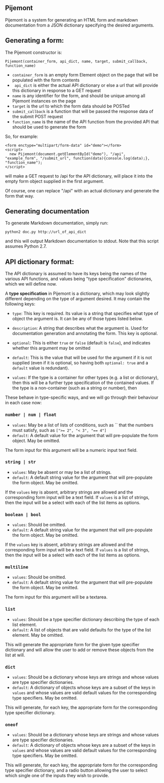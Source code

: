 ## Pijemont

Pijemont is a system for generating an HTML form and markdown
documentation from a JSON dictionary specifying the desired arguments.

## Generating a form:

The Pijemont constructor is:

`Pijemont(container_form, api_dict, name, target, submit_callback, function_name)`

* `container_form` is an empty form Element object on the page that will be populated with the form contents
* ` api_dict` is either the actual API dictionary or else a url that will provide this dictionary in response to a GET request
* `name` is any identifier for the form, and should be unique among all Pijemont instances on the page
* `target` is the url to which the form data should be POSTed
* `submit_callback` is a function that will be passed the response data of the submit POST request
* `function_name` is the name of the API function from the provided API that should be used to generate the form

So, for example: 

```
<form enctype="multipart/form-data" id="demo"></form>
<script>
  new Pijemont(document.getElementById("demo"), "/api", "example_form", "/submit_url", function(data){console.log(data);}, "function_name");
</script>
```

will make a GET request to /api for the API dictionary, will place it into the empty form object supplied in the first argument.

Of course, one can replace "/api" with an actual dictionary and generate the form that way.

## Generating documentation

To generate Markdown documentation, simply run:

```
python2 doc.py http://url_of_api_dict
```

and this will output Markdown documentation to stdout.  Note that this script assumes Python 2.7.

## API dictionary format:

The API dictionary is assumed to have its keys being the names of the
various API functions, and values being "type specification"
dictionaries, which we will define now.

A **type specification** in Pijemont is a dictionary, which may look
slightly different depending on the type of argument desired.  It may
contain the following keys:

* `type`: This key is required.  Its value is a string that specifies
  what type of object the argument is.  It can be any of those types
  listed below.

* `description`: A string that describes what the argument is.  Used
  for documentation generation and annotating the form.  This key is
  optional.

* `optional`: This is either `true` or `false` (default is `false`),
  and indicates whether this argument may be omitted

* `default`: This is the value that will be used for the argument if
  it is not supplied (even if it is optional, so having both
  `optional: true` and a `default` value is redundant).

* `values`: If the type is a container for other types (e.g. a list or
  dictionary), then this will be a further type specification of the
  contained values.  If the type is a non-container (such as a string
  or number), then

These behave in
type-specific ways, and we will go through their behaviour in each
case now:

### `number | num | float`

* `values`: May be a list of lists of conditions, such as `` that the numbers must satisfy, such as `[">= 2", "< 3", "== 4"]`
* `default`: A default value for the argument that will pre-populate the form object.  May be omitted.

The form input for this argument will be a numeric input text field.

### `string | str`

* `values`: May be absent or may be a list of strings.  
* `default`: A default string value for the argument that will pre-populate the form object.  May be omitted.

If the `values` key is absent, arbitrary strings are allowed and the
corresponding form input will be a text field.  If `values` is a list
of strings, then the input will be a select with each of the list
items as options.

### `boolean | bool`

* `values`: Should be omitted.
* `default`: A default string value for the argument that will pre-populate the form object.  May be omitted.

If the `values` key is absent, arbitrary strings are allowed and the
corresponding form input will be a text field.  If `values` is a list
of strings, then the input will be a select with each of the list
items as options.

### `multiline`

* `values`: Should be omitted.  
* `default`: A default string value for the argument that will pre-populate the form object.  May be omitted.

The form input for this argument will be a textarea.

### `list`

* `values`: Should be a type specifier dictionary describing the type of each list element.  
* `default`: A list of objects that are valid defaults for the type of the list element.  May be omitted.

This will generate the appropriate form for the given type specifier
dictionary and will allow the user to add or remove these objects from
the list at will.

### `dict`

* `values`: Should be a dictionary whose keys are strings and whose values are type specifier dictionaries.  
* `default`: A dictionary of objects whose keys are a subset of the keys in `values` and whose values are valid default values for the corresponding type specifiers.  May be omitted.

This will generate, for each key, the appropriate form for the
corresponding type specifier dictionary.

### `oneof`

* `values`: Should be a dictionary whose keys are strings and whose values are type specifier dictionaries.  
* `default`: A dictionary of objects whose keys are a subset of the keys in `values` and whose values are valid default values for the corresponding type specifiers.  May be omitted.

This will generate, for each key, the appropriate form for the
corresponding type specifier dictionary, and a radio button allowing
the user to select which single one of the inputs they wish to
provide.

